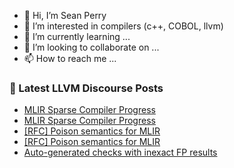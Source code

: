 - 👋 Hi, I’m Sean Perry
- 👀 I’m interested in compilers (c++, COBOL, llvm)
- 🌱 I’m currently learning ...
- 💞️ I’m looking to collaborate on ...
- 📫 How to reach me ...

<!---
s66perry/s66perry is a ✨ special ✨ repository because its `README.md` (this file) appears on your GitHub profile.
You can click the Preview link to take a look at your changes.
--->
### 📕 Latest LLVM Discourse Posts

<!-- DISCOURSE-LLVM:START -->
- [MLIR Sparse Compiler Progress](https://discourse.llvm.org/t/mlir-sparse-compiler-progress/60479#post_20)
- [MLIR Sparse Compiler Progress](https://discourse.llvm.org/t/mlir-sparse-compiler-progress/60479#post_19)
- [[RFC] Poison semantics for MLIR](https://discourse.llvm.org/t/rfc-poison-semantics-for-mlir/66245?page=2#post_36)
- [[RFC] Poison semantics for MLIR](https://discourse.llvm.org/t/rfc-poison-semantics-for-mlir/66245?page=2#post_35)
- [Auto-generated checks with inexact FP results](https://discourse.llvm.org/t/auto-generated-checks-with-inexact-fp-results/71713#post_7)
<!-- DISCOURSE-LLVM:END -->
